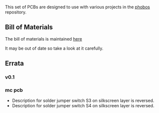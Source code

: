 This set of PCBs are designed to use with various projects in the
[phobos](https://github.com/oliverlee/phobos) repository.

## Bill of Materials
The bill of materials is maintained [here](https://docs.google.com/spreadsheets/d/1CJe4dBAEXy64Y3e8YSP1X_Nll6x3aowWz7-QJbUk4VQ/edit?usp=sharing)

It may be out of date so take a look at it carefully.

## Errata
### v0.1
### mc pcb
- Description for solder jumper switch S3 on silkscreen layer is reversed.
- Description for solder jumper switch S4 on silkscreen layer is reversed.

